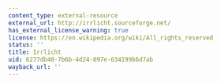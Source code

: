 ```yaml
---
content_type: external-resource
external_url: http://irrlicht.sourceforge.net/
has_external_license_warning: true
license: https://en.wikipedia.org/wiki/All_rights_reserved
status: ''
title: Irrlicht
uid: 6277db40-7b6b-4d24-897e-634199b6d7ab
wayback_url: ''
---
```

